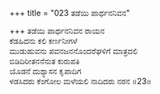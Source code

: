 +++
title = "023 ತಡೆಯಿ ಪಾರ್ಥನನಿವನ"

+++
ತಡೆಯಿ ಪಾರ್ಥನನಿವನ ರಾಯನ  
ಕೆಡಹಿದನು ಕಲಿ ಕರ್ಣನೀಗಳೆ  
ಮುಡುಹುವನು ಪವನಜನನೊಂದರೆಘಳಿಗೆ ಮಾತ್ರದಲಿ  
ಬಿಡಿದಿರೀತನನೆನುತ ಕುರುಪತಿ  
ಯೊಡನೆ ದುಶ್ಯಾಸನ ಕೃಪಾದಿಗ  
ಳಡಸಿದರು ಕೆಂಗೋಲ ಮಳೆಯಲಿ ನಾದಿದರು ನರನ       ॥23॥